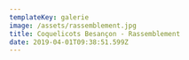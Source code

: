 ```yaml
---
templateKey: galerie
image: /assets/rassemblement.jpg
title: Coquelicots Besançon - Rassemblement
date: 2019-04-01T09:38:51.599Z
---
```


